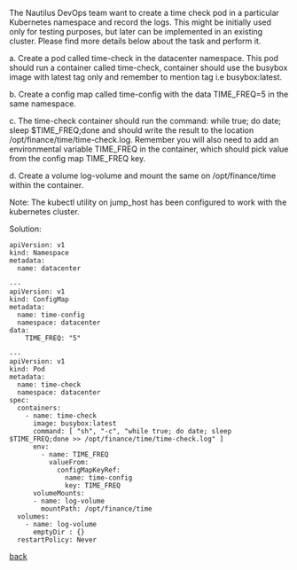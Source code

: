 The Nautilus DevOps team want to create a time check pod in a particular Kubernetes namespace and record the logs. This might be initially used only for testing purposes, but later can be implemented in an existing cluster. Please find more details below about the task and perform it.  

a. Create a pod called time-check in the datacenter namespace. This pod should run a container called time-check, container should use the busybox image with latest tag only and remember to mention tag i.e busybox:latest.  

b. Create a config map called time-config with the data TIME_FREQ=5 in the same namespace.  

c. The time-check container should run the command: while true; do date; sleep $TIME_FREQ;done and should write the result to the location /opt/finance/time/time-check.log. Remember you will also need to add an environmental variable TIME_FREQ in the container, which should pick value from the config map TIME_FREQ key.  

d. Create a volume log-volume and mount the same on /opt/finance/time within the container.  

Note: The kubectl utility on jump_host has been configured to work with the kubernetes cluster.  

Solution:  
```
apiVersion: v1
kind: Namespace
metadata:
  name: datacenter

---
apiVersion: v1
kind: ConfigMap
metadata:
  name: time-config
  namespace: datacenter
data:
    TIME_FREQ: "5"

---    
apiVersion: v1
kind: Pod
metadata:
  name: time-check
  namespace: datacenter
spec:
  containers:
    - name: time-check
      image: busybox:latest
      command: [ "sh", "-c", "while true; do date; sleep $TIME_FREQ;done >> /opt/finance/time/time-check.log" ]
      env:
        - name: TIME_FREQ
          valueFrom:
            configMapKeyRef:
              name: time-config
              key: TIME_FREQ
      volumeMounts:
      - name: log-volume
        mountPath: /opt/finance/time
  volumes:
    - name: log-volume
      emptyDir : {}
  restartPolicy: Never
 ```
 
 [back](https://github.com/MederD/Kodekloud-Engineer-Tasks)  
